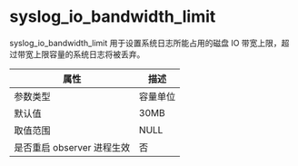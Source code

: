syslog_io_bandwidth_limit 
==============================================

syslog_io_bandwidth_limit 用于设置系统日志所能占用的磁盘 IO 带宽上限，超过带宽上限容量的系统日志将被丢弃。


|      **属性**      | **描述** |
|------------------|--------|
| 参数类型             | 容量单位   |
| 默认值              | 30MB   |
| 取值范围             | NULL   |
| 是否重启 observer 进程生效 | 否      |



